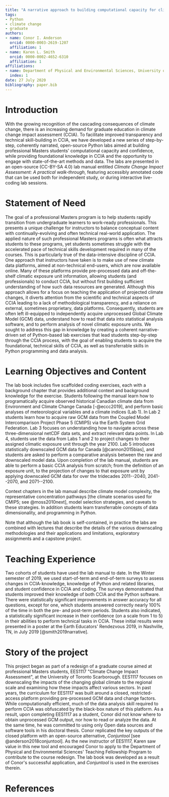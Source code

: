 ```yaml
---
title: "A narrative approach to building computational capacity for climate change impact assessment in professional masters students"
tags:
- Python
- climate change
- graduate
authors:
- name: Conor I. Anderson
  orcid: 0000-0003-2619-1207
  affiliation: 1
- name: Karen L. Smith
  orcid: 0000-0002-4652-6310
  affiliation: 1
affiliations:
- name: Department of Physical and Environmental Sciences, University of Toronto
  index: 1
date: 27 July 2020
bibliography: paper.bib
---
```


# Introduction

With the growing recognition of the cascading consequences of climate change, there is an increasing demand for graduate education in climate change impact assessment (CCIA). To facilitate improved transparency and technical skill-building in CCIA, we have developed a new series of step-by-step, coherently narrated, open-source Python labs aimed at building professional Masters students' computational capacity and confidence, while providing foundational knowledge in CCIA and the opportunity to engage with state-of-the-art methods and data. The labs are presented in an open-source (CC-BY-SA 4.0) lab manual entitled _Climate Change Impact Assessment: A practical walk-through_, featuring accessibly annotated code that can be used both for independent study, or during interactive live-coding lab sessions.

# Statement of Need

The goal of a professional Masters program is to help students rapidly transition from undergraduate learners to work-ready professionals. This presents a unique challenge for instructors to balance conceptual content with continually-evolving and often technical real-world application. The applied nature of such professional Masters programs is often what attracts students to these programs, yet students sometimes struggle with the accelerated pace of technical skills development required in many of the courses. This is particularly true of the data-intensive discipline of CCIA. One approach that instructors have taken is to make use of new climate data platforms, aimed at non-technical end-users, which are now available online. Many of these platforms provide pre-processed data and off-the-shelf climatic exposure unit information, allowing students (and professionals) to conduct CCIA, but without first building sufficient understanding of how such data resources are generated. Although this approach allows for a focus on teaching the application of projected climate changes, it diverts attention from the scientific and technical aspects of CCIA leading to a lack of methodological transparency, and a reliance on external, sometimes proprietary, data platforms. Consequently, students are often left ill-equipped to independently acquire unprocessed Global Climate Model (GCM) data, understand how to read that data into statistical analysis software, and to perform analysis of novel climatic exposure units. We sought to address this gap in knowledge by creating a coherent narrative-driven set of Python-based lab exercises that lead students step-by-step through the CCIA process, with the goal of enabling students to acquire the foundational, technical skills of CCIA, as well as transferrable skills in Python programming and data analysis.


# Learning Objectives and Content

The lab book includes five scaffolded coding exercises, each with a background chapter that provides additional context and background knowledge for the exercise. Students following the manual learn how to programatically acquire observed historical Canadian climate data from Environment and Climate Change Canada [-@eccc2019], and perform basic analyses of meteorological variables and a climate indices (Lab 1). In Lab 2 students learn how to acquire raw GCM data from the Coupled Model Intercomparison Project Phase 5 (CMIP5) via the Earth System Grid Federation. Lab 3 focuses on understanding how to navigate across these three-dimensional netCDF data sets, and extract relevant data points. In Lab 4, students use the data from Labs 1 and 2 to project changes to their assigned climatic exposure unit through the year 2100. Lab 5 introduces statistically downscaled GCM data for Canada [@cannon2015bias], and students are asked to perform a comparative analysis between the raw and downscaled model data. Upon completion of the lab manual, students are able to perform a basic CCIA analysis from scratch; from the definition of an exposure unit, to the projection of changes to that exposure unit by applying downscaled GCM data for over the tridecades 2011--2040, 2041--2070, and 2071--2100.

Context chapters in the lab manual describe climate model complexity, the representative concentration pathways [the climate scenarios used for CMIP5; see @moss2010next], model selection strategies, and caveats to these strategies. In addition students learn transferrable concepts of data dimensionality, and programming in Python.

Note that although the lab book is self-contained, in practice the labs are combined with lectures that describe the details of the various downscaling methodologies and their applications and limitations, exploratory assignments and a capstone project.

# Teaching Experience

Two cohorts of students have used the lab manual to date. In the Winter semester of 2019, we used start-of-term and end-of-term surveys to assess changes in CCIA-knowledge, knowledge of Python and related libraries, and student confidence in CCIA and coding. The surveys demonstrated that students improved their knowledge of both CCIA and the Python software. There were statistically significant improvements in answer accuracy for all questions, except for one, which students answered correctly nearly 100% of the time in both the pre- and post-term periods. Students also indicated, a statistically significant increase in their confidence (on a scale from 1 to 5) in their abilities to perform technical tasks in CCIA. These initial results were presented in a poster at the Earth Educators' Rendezvous 2019, in Nashville, TN, in July 2019 [@smith2019narrative].

# Story of the project

This project began as part of a redesign of a graduate course aimed at professional Masters students, EES1117 "Climate Change Impact Assessment", at the University of Toronto Scarborough. EES1117 focuses on downscaling the impacts of the changing global climate to the regional scale and examining how these impacts affect various sectors. In past years, the curriculum for EES1117 was built around a closed, restricted-access platform providing pre-processed GCM data and change factors. While computationally efficient, much of the data analysis skill required to perform CCIA was obfuscated by the black-box nature of this platform. As a result, upon completing EES1117 as a student, Conor did not know where to obtain unprocessed GCM output, nor how to read or analyze the data. At the same time, he was committed to using only Open data sources and software tools in his doctoral thesis. Conor replicated the key outputs of the closed platform with an open-source alternative, _Conjuntool_ [see @anderson2018conjuntool]. As the new instructor of EES1117, Karen saw value in this new tool and encouraged Conor to apply to the Department of Physical and Environmental Sciences' Teaching Fellowship Program to contribute to the course redesign. The lab book was developed as a result of Conor's successful application, and _Conjuntool_ is used in the exercises therein.

# References
